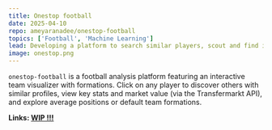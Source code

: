```yaml
---
title: Onestop football
date: 2025-04-10
repo: ameyaranadee/onestop-football
topics: ['Football', 'Machine Learning']
lead: Developing a platform to search similar players, scout and find intersting stats on players.
image: onestop.png
---
```


`onestop-football` is a football analysis platform featuring an interactive team visualizer with formations. Click on any player to discover others with similar profiles, view key stats and market value (via the Transfermarkt API), and explore average positions or default team formations.

**Links: [WIP !!!](https://github.com/ameyaranadee/onestop-football)**
